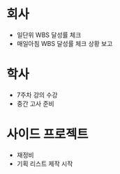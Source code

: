 # 회사
 - 일단위 WBS 달성률 체크
 - 매일아침 WBS 달성률 체크 상황 보고

# 학사
 - 7주차 강의 수강
 - 중간 고사 준비

# 사이드 프로젝트
 - 재정비 
 - 기획 리스트 제작 시작
